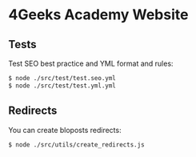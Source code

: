 # 4Geeks Academy Website

## Tests

Test SEO best practice and YML format and rules:

```bash
$ node ./src/test/test.seo.yml
$ node ./src/test/test.yml.yml
```

## Redirects

You can create bloposts redirects:

```bash
$ node ./src/utils/create_redirects.js
```